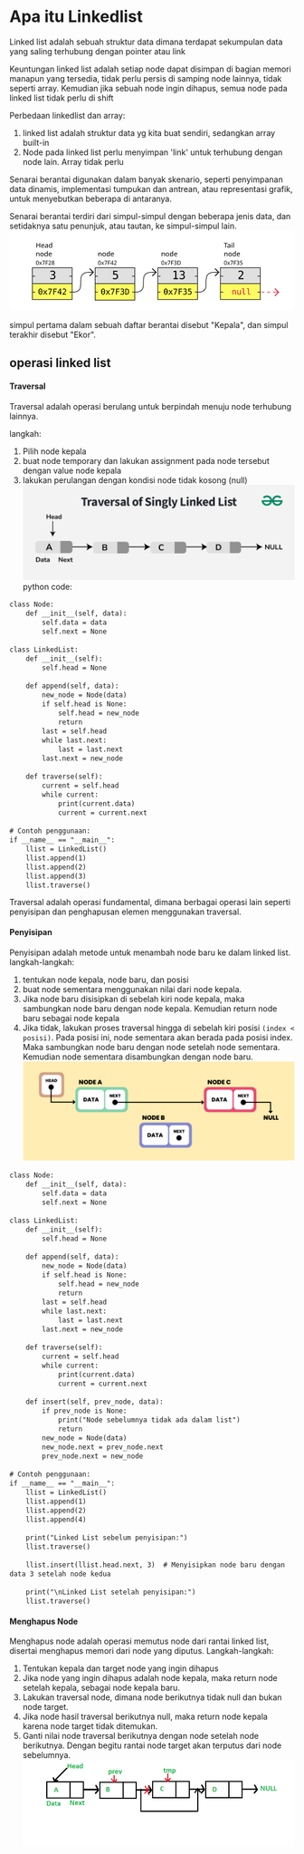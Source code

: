 # Apa itu Linkedlist

Linked list adalah sebuah struktur data dimana terdapat sekumpulan data yang saling terhubung dengan pointer atau link

Keuntungan linked list adalah setiap node dapat disimpan di bagian memori manapun yang tersedia, tidak perlu persis di samping node lainnya, tidak seperti array. Kemudian jika sebuah node ingin dihapus, semua node pada linked list tidak perlu di shift

Perbedaan linkedlist dan array:
1. linked list adalah struktur data yg kita buat sendiri, sedangkan array built-in
2. Node pada linked list perlu menyimpan 'link' untuk terhubung dengan node lain. Array tidak perlu

Senarai berantai digunakan dalam banyak skenario, seperti penyimpanan data dinamis, implementasi tumpukan dan antrean, atau representasi grafik, untuk menyebutkan beberapa di antaranya.

Senarai berantai terdiri dari simpul-simpul dengan beberapa jenis data, dan setidaknya satu penunjuk, atau tautan, ke simpul-simpul lain.
![alt text](../img_linkedlists_exwithvalues.svg)

simpul pertama dalam sebuah daftar berantai disebut "Kepala", dan simpul terakhir disebut "Ekor".

## operasi linked list
#### Traversal
Traversal adalah operasi berulang untuk berpindah menuju node terhubung lainnya.

langkah:
1. Pilih node kepala
2. buat node temporary dan lakukan assignment pada node tersebut dengan value node kepala
3. lakukan  perulangan dengan kondisi node tidak kosong (null)
![alt text](../Traversal-of-Singly-Linked-List.gif)
python code:
```
class Node:
    def __init__(self, data):
        self.data = data
        self.next = None

class LinkedList:
    def __init__(self):
        self.head = None

    def append(self, data):
        new_node = Node(data)
        if self.head is None:
            self.head = new_node
            return
        last = self.head
        while last.next:
            last = last.next
        last.next = new_node

    def traverse(self):
        current = self.head
        while current:
            print(current.data)
            current = current.next

# Contoh penggunaan:
if __name__ == "__main__":
    llist = LinkedList()
    llist.append(1)
    llist.append(2)
    llist.append(3)
    llist.traverse()

```

Traversal adalah operasi fundamental, dimana berbagai operasi lain seperti penyisipan dan penghapusan elemen menggunakan traversal.

#### Penyisipan
Penyisipan adalah metode untuk menambah node baru ke dalam linked list.
langkah-langkah:
1. tentukan node kepala, node baru, dan posisi
2. buat node sementara menggunakan nilai dari node kepala.
3. Jika node baru disisipkan di sebelah kiri node kepala, maka sambungkan node baru dengan node kepala. Kemudian return node baru sebagai node kepala
4. Jika tidak, lakukan proses traversal hingga di sebelah kiri posisi `(index < posisi)`. Pada posisi ini, node sementara akan berada pada posisi index. Maka sambungkan node baru dengan node setelah node sementara. Kemudian node sementara disambungkan dengan node baru.
![alt text](../Insertion-in-linked-lists.png)
```
class Node:
    def __init__(self, data):
        self.data = data
        self.next = None

class LinkedList:
    def __init__(self):
        self.head = None

    def append(self, data):
        new_node = Node(data)
        if self.head is None:
            self.head = new_node
            return
        last = self.head
        while last.next:
            last = last.next
        last.next = new_node

    def traverse(self):
        current = self.head
        while current:
            print(current.data)
            current = current.next

    def insert(self, prev_node, data):
        if prev_node is None:
            print("Node sebelumnya tidak ada dalam list")
            return
        new_node = Node(data)
        new_node.next = prev_node.next
        prev_node.next = new_node

# Contoh penggunaan:
if __name__ == "__main__":
    llist = LinkedList()
    llist.append(1)
    llist.append(2)
    llist.append(4)
    
    print("Linked List sebelum penyisipan:")
    llist.traverse()
    
    llist.insert(llist.head.next, 3)  # Menyisipkan node baru dengan data 3 setelah node kedua
    
    print("\nLinked List setelah penyisipan:")
    llist.traverse()

```

#### Menghapus Node
Menghapus node adalah operasi memutus node dari rantai linked list, disertai menghapus memori dari node yang diputus.
Langkah-langkah:
1. Tentukan kepala dan target node yang ingin dihapus
2. Jika node yang ingin dihapus adalah node kepala, maka return node setelah kepala, sebagai node kepala baru.
3. Lakukan traversal node, dimana node berikutnya tidak null dan bukan node target.
4. Jika node hasil traversal berikutnya null, maka return node kepala karena node target tidak ditemukan.
5. Ganti nilai node traversal berikutnya dengan node setelah node berikutnya. Dengan begitu rantai node target akan terputus dari node sebelumnya.
![alt text](../Linkedlist_deletion.png)